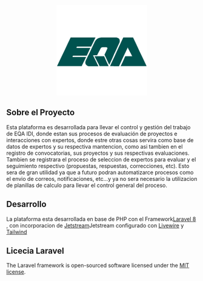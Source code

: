 <p align="center"><a href="https://eqa.es" target="_blank">
    <img src="https://github.com/abnergalvez/eqa-evaluation-projects/blob/develop/documentation/images/Logo%20EQA.png" width="">
    </a>
</p>

## Sobre el Proyecto

Esta plataforma es desarrollada para llevar el control y gestión del trabajo de EQA IDI, donde estan sus procesos de evaluación de proyectos e interacciones con expertos, donde estre otras cosas servira como base de datos de expertos y su respectiva mantencion, como asi tambien en el registro de convocatorias, sus proyectos y sus respectivas evaluaciones.
Tambien se registrara el proceso de seleccion de expertos para evaluar y el seguimiento respectivo (propuestas, respuestas, correcciones, etc).
Esto sera de gran utilidad ya que a futuro podran automatizarce procesos como el envio de correos, notificaciones, etc...y ya no sera necesario la utilizacion de planillas de calculo para llevar el control general del proceso.


## Desarrollo 

La plataforma esta desarrollada en base de PHP con el Framework<a href="https://laravel.com/" target="_blank">Laravel 8</a> , con incorporacion de 
<a href="https://jetstream.laravel.com" target="_blank">Jetstream</a>Jetstream configurado con <a href="https://laravel-livewire.com/" target="_blank">Livewire</a> y <a href="https://tailwindcss.com" target="_blank">Tailwind</a>


## Licecia Laravel

The Laravel framework is open-sourced software licensed under the [MIT license](https://opensource.org/licenses/MIT).
